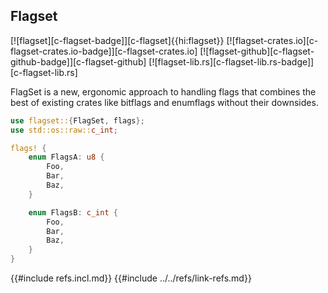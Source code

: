 ## Flagset

[![flagset][c-flagset-badge]][c-flagset]{{hi:flagset}}
[![flagset-crates.io][c-flagset-crates.io-badge]][c-flagset-crates.io]
[![flagset-github][c-flagset-github-badge]][c-flagset-github]
[![flagset-lib.rs][c-flagset-lib.rs-badge]][c-flagset-lib.rs]

FlagSet is a new, ergonomic approach to handling flags that combines the best of existing crates like bitflags and enumflags without their downsides.

```rust
use flagset::{FlagSet, flags};
use std::os::raw::c_int;

flags! {
    enum FlagsA: u8 {
        Foo,
        Bar,
        Baz,
    }

    enum FlagsB: c_int {
        Foo,
        Bar,
        Baz,
    }
}
```

{{#include refs.incl.md}}
{{#include ../../refs/link-refs.md}}

<div class="hidden">
</div>
